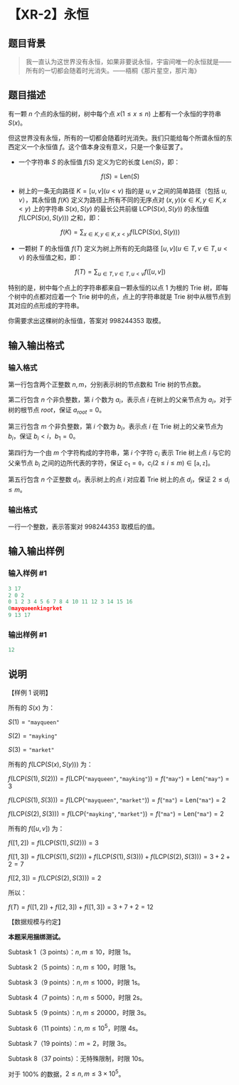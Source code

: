 # 【XR-2】永恒

## 题目背景

> 我一直认为这世界没有永恒，如果非要说永恒，宇宙间唯一的永恒就是——所有的一切都会随着时光消失。——梧桐《那片星空，那片海》

## 题目描述

有一颗 $n$ 个点的永恒的树，树中每个点 $x(1 \le x \le n)$ 上都有一个永恒的字符串 $S(x)$。

但这世界没有永恒，所有的一切都会随着时光消失。我们只能给每个所谓永恒的东西定义一个永恒值 $f$。这个值本身没有意义，只是一个象征罢了。

- 一个字符串 $S$ 的永恒值 $f(S)$ 定义为它的长度 $\mathrm{Len}(S)$，即：

$$f(S) = \mathrm{Len}(S)$$

- 树上的一条无向路径 $K = [u, v](u < v)$ 指的是 $u,v$ 之间的简单路径（包括 $u, v$），其永恒值 $f(K)$ 定义为路径上所有不同的无序点对 $(x, y)(x \in K, y \in K, x < y)$ 上的字符串 $S(x), S(y)$ 的最长公共前缀 $\mathrm{LCP}(S(x), S(y))$ 的永恒值 $f(\mathrm{LCP}(S(x), S(y)))$ 之和，即：

$$f(K) = \sum_{x \in K, y \in K, x < y} f(\mathrm{LCP}(S(x), S(y)))$$

- 一颗树 $T$ 的永恒值 $f(T)$ 定义为树上所有的无向路径 $[u, v](u \in T, v \in T, u < v)$ 的永恒值之和，即：

$$f(T) = \sum_{u \in T, v \in T, u < v} f([u,v])$$

特别的是，树中每个点上的字符串都来自一颗永恒的以点 $1$ 为根的 Trie 树，即每个树中的点都对应着一个 Trie 树中的点，点上的字符串就是 Trie 树中从根节点到其对应的点形成的字符串。

你需要求出这棵树的永恒值，答案对 $998244353$ 取模。

## 输入输出格式

### 输入格式

第一行包含两个正整数 $n,m$，分别表示树的节点数和 Trie 树的节点数。

第二行包含 $n$ 个非负整数，第 $i$ 个数为 $a_i$，表示点 $i$ 在树上的父亲节点为 $a_i$，对于树的根节点 $root$，保证 $a_{root} = 0$。

第三行包含 $m$ 个非负整数，第 $i$ 个数为 $b_i$，表示点 $i$ 在 Trie 树上的父亲节点为 $b_i$，保证 $b_i < i$，$b_1=0$。

第四行为一个由 $m$ 个字符构成的字符串，第 $i$ 个字符 $c_i$ 表示 Trie 树上点 $i$ 与它的父亲节点 $b_i$ 之间的边所代表的字符，保证 $c_1=\texttt{0}$，$c_i(2 \le i \le m)\in[\texttt{a},\texttt{z}]$。

第五行包含 $n$ 个正整数 $d_i$，表示树上的点 $i$ 对应着 Trie 树上的点 $d_i$，保证 $2 \le d_i \le m$。

### 输出格式

一行一个整数，表示答案对 $998244353$ 取模后的值。

## 输入输出样例

### 输入样例 #1

```cpp
3 17
2 0 2
0 1 2 3 4 5 6 7 8 4 10 11 12 3 14 15 16
0mayqueenkingrket
9 13 17

```
### 输出样例 #1

```cpp
12

```
## 说明

【样例 $1$ 说明】

所有的 $S(x)$ 为：

$S(1) = \texttt{"mayqueen"}$

$S(2) = \texttt{"mayking"}$

$S(3) = \texttt{"market"}$

所有的 $f(\mathrm{LCP}(S(x), S(y)))$ 为：

$f(\mathrm{LCP}(S(1), S(2))) = f(\mathrm{LCP}(\texttt{"mayqueen"}, \texttt{"mayking"})) = f(\texttt{"may"}) = \mathrm{Len}(\texttt{"may"}) = 3$

$f(\mathrm{LCP}(S(1), S(3))) = f(\mathrm{LCP}(\texttt{"mayqueen"}, \texttt{"market"})) = f(\texttt{"ma"}) = \mathrm{Len}(\texttt{"ma"}) = 2$

$f(\mathrm{LCP}(S(2), S(3))) = f(\mathrm{LCP}(\texttt{"mayking"}, \texttt{"market"})) = f(\texttt{"ma"}) = \mathrm{Len}(\texttt{"ma"}) = 2$

所有的 $f([u, v])$ 为：

$f([1,2]) = f(\mathrm{LCP}(S(1), S(2))) = 3$

$f([1,3]) = f(\mathrm{LCP}(S(1), S(2))) + f(\mathrm{LCP}(S(1), S(3))) + f(\mathrm{LCP}(S(2), S(3))) = 3 + 2 + 2 = 7$

$f([2,3]) = f(\mathrm{LCP}(S(2), S(3))) = 2$

所以：

$f(T) = f([1,2]) + f([2,3]) + f([1,3]) = 3 + 7 + 2 = 12$

【数据规模与约定】

**本题采用捆绑测试。**

Subtask 1（3 points）：$n, m \le 10$，时限 1s。

Subtask 2（5 points）：$n, m \le 100$，时限 1s。

Subtask 3（9 points）：$n, m \le 1000$，时限 1s。

Subtask 4（7 points）：$n, m \le 5000$，时限 2s。

Subtask 5（9 points）：$n, m \le 20000$，时限 3s。

Subtask 6（11 points）：$n, m \le 10^5$，时限 4s。

Subtask 7（19 points）：$m=2$，时限 3s。

Subtask 8（37 points）：无特殊限制，时限 10s。

对于 $100\%$ 的数据，$2 \le n,m \le 3\times 10^5$。

